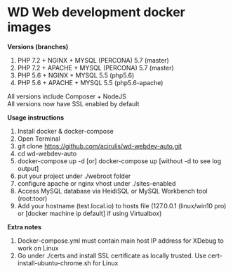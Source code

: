 # WD Web development docker images

**Versions (branches)**

1) PHP 7.2 + NGINX + MYSQL (PERCONA) 5.7 (master)  
2) PHP 7.2 + APACHE + MYSQL (PERCONA) 5.7 (master)  
3) PHP 5.6 + NGINX + MYSQL 5.5 (php5.6)  
4) PHP 5.6 + APACHE + MYSQL 5.5 (php5.6-apache)  

All versions include Composer + NodeJS  
All versions now have SSL enabled by default  

**Usage instructions**

1) Install docker & docker-compose
2) Open Terminal
3) git clone https://github.com/acirulis/wd-webdev-auto.git
3) cd wd-webdev-auto
4) docker-compose up -d [or] docker-compose up [without -d to see log output]
5) put your project under ./webroot folder
6) configure apache or nginx vhost under ./sites-enabled
7) Access MySQL database via HeidiSQL or MySQL Workbench tool (root:toor)
8) Add your hostname (test.local.io) to hosts file (127.0.0.1 (linux/win10 pro) or [docker machine ip default] if using Virtualbox)

**Extra notes**
1) Docker-compose.yml must contain main host IP address for XDebug to work on Linux
2) Go under ./certs and install SSL certificate as locally trusted. Use cert-install-ubuntu-chrome.sh for Linux
